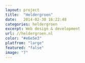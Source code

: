 ```yaml
---
layout: project
title:  "Heldergroen"
date:   2014-02-30 16:22:48
categories: heldergroen
excerpt: Web design & development
url: //heldergroen.nl
color: "#e6e5e3"
platfrom: "large"
featured: "false"
image: "7"
---
```

